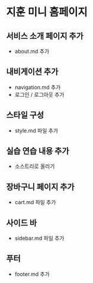 # 지훈 미니 홈페이지

## 서비스 소개 페이지 추가

- about.md 추가

## 내비게이션 추가

- navigation.md 추가
- 로그인 / 로그아웃 추가

## 스타일 구성

- style.md 파일 추가

## 실습 연습 내용 추가

- 소스트리로 올리기

## 장바구니 페이지 추가

- cart.md 파일 추가

## 사이드 바

- sidebar.md 파일 추가

## 푸터

- footer.md 추가
